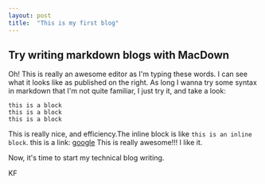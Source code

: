 ```yaml
---
layout: post
title:  "This is my first blog"
---
```


## Try writing markdown blogs with MacDown

Oh! This is really an awesome editor as I'm typing these words. I can see what it looks like as published on the right. As long I wanna try some syntax in markdown that I'm not quite familiar, I just try it, and take a look:

	this is a block
	this is a block
	this is a block

This is really nice, and efficiency.The inline block is like `this is an inline block`. this is a link: [google](http://google.com) This is really awesome!!! I like it.

Now, it's time to start my technical blog writing.

KF 

